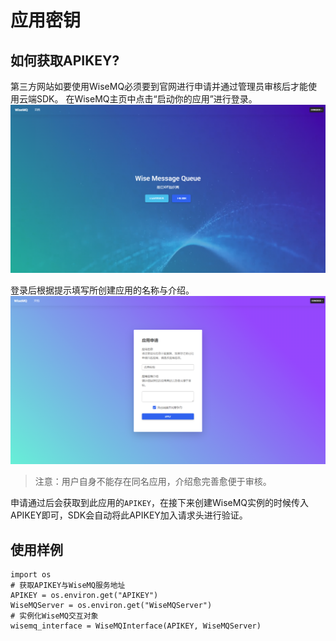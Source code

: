 应用密钥
=============
## 如何获取APIKEY?
第三方网站如要使用WiseMQ必须要到官网进行申请并通过管理员审核后才能使用云端SDK。
在WiseMQ主页中点击“启动你的应用”进行登录。
![WiseMQ主页](./wisemq_index.png)

登录后根据提示填写所创建应用的名称与介绍。
![申请页面](./wisemq_application.png)
> 注意：用户自身不能存在同名应用，介绍愈完善愈便于审核。

申请通过后会获取到此应用的`APIKEY`，在接下来创建WiseMQ实例的时候传入APIKEY即可，SDK会自动将此APIKEY加入请求头进行验证。

## 使用样例
```
import os
# 获取APIKEY与WiseMQ服务地址
APIKEY = os.environ.get("APIKEY")
WiseMQServer = os.environ.get("WiseMQServer")
# 实例化WiseMQ交互对象
wisemq_interface = WiseMQInterface(APIKEY, WiseMQServer)
```
